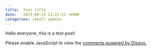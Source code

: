 ```yaml
---
title:  Test title
date:   2023-08-13 21:22:12 +0900
categories: jekyll update
---
```


Hello everyone, this is a test post!

<div id="disqus_thread"></div>
<script>
    /**
    *  RECOMMENDED CONFIGURATION VARIABLES: EDIT AND UNCOMMENT THE SECTION BELOW TO INSERT DYNAMIC VALUES FROM YOUR PLATFORM OR CMS.
    *  LEARN WHY DEFINING THESE VARIABLES IS IMPORTANT:
    */
    var disqus_config = function () {
    this.page.url = 'https://fiverand.github.io{{ page.url }}';
    this.page.identifier = '{{ page.id }}';
    };
    (function() { // DON'T EDIT BELOW THIS LINE
    var d = document, s = d.createElement('script');
    s.src = 'https://https-fiverand-github-io-1.disqus.com/embed.js';
    s.setAttribute('data-timestamp', +new Date());
    (d.head || d.body).appendChild(s);
    })();
</script>
<noscript>Please enable JavaScript to view the <a href="https://disqus.com/?ref_noscript">comments powered by Disqus.</a></noscript>
